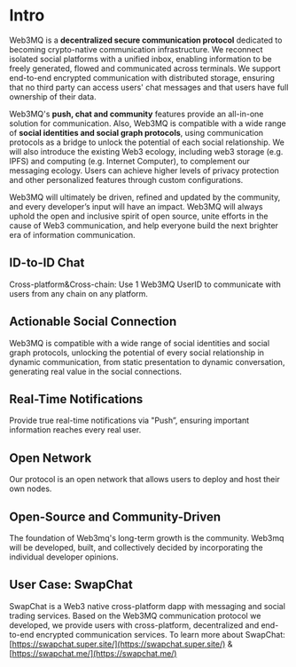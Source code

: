 # Intro

Web3MQ is a **decentralized secure communication protocol** dedicated to becoming crypto-native communication infrastructure. We reconnect isolated social platforms with a unified inbox, enabling information to be freely generated, flowed and communicated across terminals. We support end-to-end encrypted communication with distributed storage, ensuring that no third party can access users' chat messages and that users have full ownership of their data.

Web3MQ's **push, chat and community** features provide an all-in-one solution for communication. Also, Web3MQ is compatible with a wide range of **social identities and social graph protocols**, using communication protocols as a bridge to unlock the potential of each social relationship. We will also introduce the existing Web3 ecology, including web3 storage (e.g. IPFS) and computing (e.g. Internet Computer), to complement our messaging ecology. Users can achieve higher levels of privacy protection and other personalized features through custom configurations.

Web3MQ will ultimately be driven, refined and updated by the community, and every developer’s input will have an impact. Web3MQ will always uphold the open and inclusive spirit of open source, unite efforts in the cause of Web3 communication, and help everyone build the next brighter era of information communication.

## **ID-to-ID Chat**

Cross-platform&Cross-chain: Use 1 Web3MQ UserID to communicate with users from any chain on any platform.

## **Actionable Social Connection**

Web3MQ is compatible with a wide range of social identities and social graph protocols, unlocking the potential of every social relationship in dynamic communication, from static presentation to dynamic conversation, generating real value in the social connections.

## **Real-Time Notifications**

Provide true real-time notifications via "Push”, ensuring important information reaches every real user.

## **Open Network**

Our protocol is an open network that allows users to deploy and host their own nodes.

## **Open-Source and Community-Driven**

The foundation of Web3mq's long-term growth is the community. Web3mq will be developed, built, and collectively decided by incorporating the individual developer opinions.

## **User Case: SwapChat**

SwapChat is a Web3 native cross-platform dapp with messaging and social trading services.
Based on the Web3MQ communication protocol we developed, we provide users with cross-platform, decentralized and end-to-end encrypted communication services. To learn more about SwapChat: [https://swapchat.super.site/](https://swapchat.super.site/) & [https://swapchat.me/](https://swapchat.me/)
